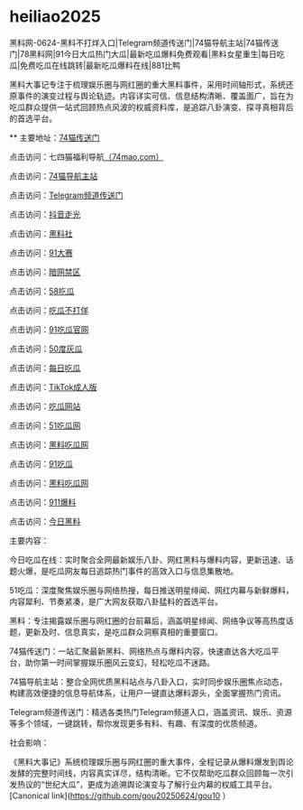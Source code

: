 # heiliao2025
黑料网-0624-黑料不打烊入口|Telegram频道传送门|74猫导航主站|74猫传送门|78黑料网|91今日大瓜热门大瓜|最新吃瓜爆料免费观看|黑料女星重生|每日吃瓜|免费吃瓜在线跳转|最新吃瓜爆料在线|881比鸭

黑料大事记专注于梳理娱乐圈与网红圈的重大黑料事件，采用时间轴形式，系统还原事件的演变过程与舆论轨迹。内容详实可信、信息结构清晰、覆盖面广，旨在为吃瓜群众提供一站式回顾热点风波的权威资料库，是追踪八卦演变、探寻真相背后的首选平台。

** 主要地址：<a href="https://74mao.com/">74猫传送门</a>

点击访问：七四猫福利导航<a href="https://74mao.com/">（74mao.com）</a>

点击访问：<a href="https://74mao.com/">74猫导航主站</a>

点击访问：<a href="https://74mao.com/">Telegram频道传送门</a>

点击访问：<a href="https://dy10-10.pages.dev/">抖音走光</a>

点击访问：<a href="https://pi30-02.pages.dev/">黑料社</a>

点击访问：<a href="https://cg77-66.pages.dev/">91大赛</a>

点击访问：<a href="https://pi87.pages.dev/">暗网禁区</a>

点击访问：<a href="https://pi009.pages.dev/">58吃瓜</a>

点击访问：<a href="https://pi45-1.pages.dev/">吃瓜不打佯</a>

点击访问：<a href="https://cg17-5.pages.dev/">91吃瓜官网</a>

点击访问：<a href="https://cg147.pages.dev/">50度灰瓜</a>

点击访问：<a href="https://cg25-4.pages.dev/">每日吃瓜</a>

点击访问：<a href="https://cg11-01.pages.dev/">TikTok成人版</a>

点击访问：<a href="https://cg81-01.pages.dev/">吃瓜网站</a>

点击访问：<a href="https://pi002.pages.dev/">51吃瓜网</a>

点击访问：<a href="https://hl404.pages.dev/">黑料吃瓜网</a>

点击访问：<a href="https://pi10-1.pages.dev/">91吃瓜</a>

点击访问：<a href="https://hl404.pages.dev/">黑料吃瓜网</a>

点击访问：<a href="https://cg38-25.pages.dev/">911爆料</a>

点击访问：<a href="https://cg184.pages.dev/">今日黑料</a>



主要内容：

今日吃瓜在线：实时聚合全网最新娱乐八卦、网红黑料与爆料内容，更新迅速、话题火爆，是吃瓜网友每日追踪热门事件的高效入口与信息集散地。

51吃瓜：深度聚焦娱乐圈与网络热搜，每日推送明星绯闻、网红内幕与新鲜爆料，内容犀利、节奏紧凑，是广大网友获取八卦猛料的首选平台。

黑料：专注揭露娱乐圈与网红圈的台前幕后，涵盖明星绯闻、网络争议等高热度话题，更新及时、信息真实，是吃瓜群众洞察真相的重要窗口。

74猫传送门：一站汇聚最新黑料、网络热点与爆料内容，快速直达各大吃瓜平台，助你第一时间掌握娱乐圈风云变幻，轻松吃瓜不迷路。

74猫导航主站：整合全网优质黑料站点与八卦入口，实时同步娱乐圈焦点动态，构建高效便捷的信息导航体系，让用户一键直达爆料源头，全面掌握热门资讯。

Telegram频道传送门：精选各类热门Telegram频道入口，涵盖资讯、娱乐、资源等多个领域，一键跳转，帮你发现更多有料、有趣、有深度的优质频道。

社会影响：

《黑料大事记》系统梳理娱乐圈与网红圈的重大事件，全程记录从爆料爆发到舆论发酵的完整时间线，内容真实详尽，结构清晰。它不仅帮助吃瓜群众回顾每一次引发热议的“世纪大瓜”，更成为追溯舆论演变与了解行业内幕的权威工具平台。
[Canonical link](https://github.com/gou20250624/gou10 ）
